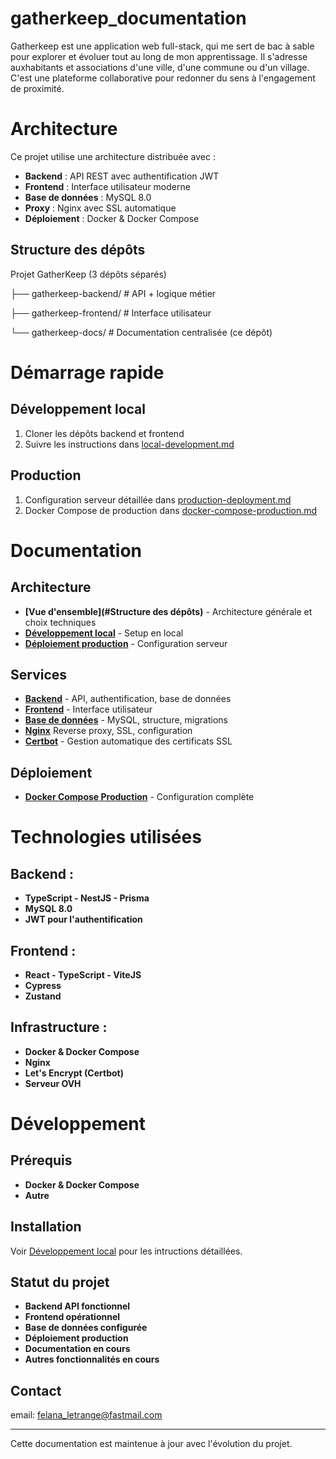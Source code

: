 # gatherkeep_documentation

Gatherkeep est une application web full-stack, qui me sert de bac à sable pour explorer et évoluer tout au long de mon apprentissage.
Il s'adresse auxhabitants et associations d'une ville, d'une commune ou d'un village. 
C'est une plateforme collaborative pour redonner du sens à l'engagement de proximité.

# Architecture

Ce projet utilise une architecture distribuée avec :

* __Backend__ : API REST avec authentification JWT
* __Frontend__ : Interface utilisateur moderne
* __Base de données__ : MySQL 8.0
* __Proxy__ : Nginx avec SSL automatique
* __Déploiement__ : Docker & Docker Compose

## Structure des dépôts

Projet GatherKeep (3 dépôts séparés)

├── gatherkeep-backend/     # API + logique métier

├── gatherkeep-frontend/    # Interface utilisateur

└── gatherkeep-docs/        # Documentation centralisée (ce dépôt)

# Démarrage rapide

## Développement local

1. Cloner les dépôts backend et frontend
2. Suivre les instructions dans [local-development.md](./local-development.md)

## Production

1. Configuration serveur détaillée dans [production-deployment.md](./production-deployment.md)
2. Docker Compose de production dans [docker-compose-production.md](../deployment/docker-compose-production.md)

# Documentation

## Architecture

* __[Vue d'ensemble](#Structure des dépôts)__ - Architecture générale et choix techniques
* __[Développement local](./local-development.md)__ - Setup en local
* __[Déploiement production](./production-deployment.md)__ - Configuration serveur

## Services

* __[Backend](../services/backend.md)__ - API, authentification, base de données
* __[Frontend](../services/frontend.md)__ - Interface utilisateur
* __[Base de données](../services/database.md)__ - MySQL, structure, migrations
* __[Nginx](../services/nginx.md)__ Reverse proxy, SSL, configuration
* __[Certbot](../services/certbot.md)__ - Gestion automatique des certificats SSL

## Déploiement

* __[Docker Compose Production](../deployment/docker-compose-production.md)__ - Configuration complète

# Technologies utilisées

## Backend :

* __TypeScript - NestJS - Prisma__
* __MySQL 8.0__
* __JWT pour l'authentification__

## Frontend :

* __React - TypeScript - ViteJS__
* __Cypress__
* __Zustand__

## Infrastructure :

* __Docker & Docker Compose__
* __Nginx__
* __Let's Encrypt (Certbot)__
* __Serveur OVH__

# Développement

## Prérequis

* __Docker & Docker Compose__
* __Autre__

## Installation

Voir [Développement local](./local-development.md) pour les intructions détaillées.

## Statut du projet

* __Backend API fonctionnel__
* __Frontend opérationnel__
* __Base de données configurée__
* __Déploiement production__
* __Documentation en cours__
* __Autres fonctionnalités en cours__

## Contact

email: felana_letrange@fastmail.com

----------------------------------------------------------------------------------------------------------------------

Cette documentation est maintenue à jour avec l'évolution du projet.